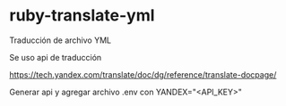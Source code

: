 # ruby-translate-yml
Traducción de archivo YML

Se uso api de traducción 

https://tech.yandex.com/translate/doc/dg/reference/translate-docpage/

Generar api y agregar archivo .env con YANDEX="<API_KEY>"
